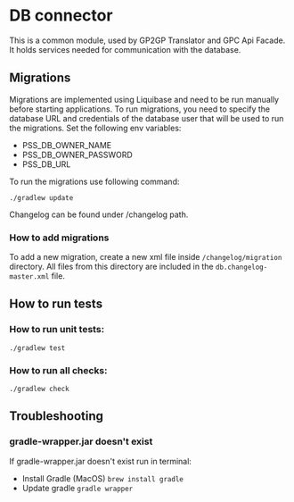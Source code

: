 # DB connector

This is a common module, used by GP2GP Translator and GPC Api Facade.
It holds services needed for communication with the database.

## Migrations
Migrations are implemented using Liquibase and need to be run manually before starting applications.
To run migrations, you need to specify the database URL and credentials of the database user
that will be used to run the migrations. Set the following env variables:
- PSS_DB_OWNER_NAME
- PSS_DB_OWNER_PASSWORD
- PSS_DB_URL

To run the migrations use following command:
```shell script
./gradlew update
```
Changelog can be found under /changelog path.

### How to add migrations
To add a new migration, create a new xml file inside `/changelog/migration` directory.
All files from this directory are included in the `db.changelog-master.xml` file.

## How to run tests

### How to run unit tests:

```shell script
./gradlew test
```

### How to run all checks:

```shell script
./gradlew check
```

## Troubleshooting

### gradle-wrapper.jar doesn't exist

If gradle-wrapper.jar doesn't exist run in terminal:
* Install Gradle (MacOS) `brew install gradle`
* Update gradle `gradle wrapper`
